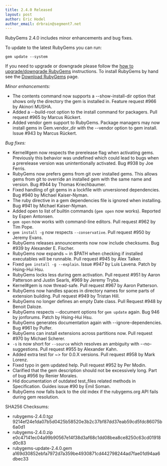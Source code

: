 ```yaml
---
title: 2.4.0 Released
layout: post
author: Eric Hodel
author_email: drbrain@segment7.net
---
```


RubyGems 2.4.0 includes minor enhancements and bug fixes.

To update to the latest RubyGems you can run:

    gem update --system

If you need to upgrade or downgrade please follow the [how to upgrade/downgrade
RubyGems][upgrading] instructions.  To install RubyGems by hand see the
[Download RubyGems][download] page.

_Minor enhancements:_

* The contents command now supports a --show-install-dir option that shows only the directory the gem is installed in.  Feature request #966 by Akinori MUSHA.
* Added a --build-root option to the install command for packagers.  Pull request #965 by Marcus Rückert.
* Added vendor gem support to RubyGems.  Package managers may now install gems in Gem.vendor_dir with the --vendor option to gem install.  Issue #943 by Marcus Rückert.

_Bug fixes:_

* Kernel#gem now respects the prerelease flag when activating gems. Previously this behavior was undefined which could lead to bugs when a prerelease version was unintentionally activated.  Bug #938 by Joe Ferris.
* RubyGems now prefers gems from git over installed gems.  This allows gems from git to override an installed gem with the same name and version.  Bug #944 by Thomas Kriechbaumer.
* Fixed handling of git gems in a lockfile with unversioned dependencies.  Bug #940 by Michael Kaiser-Nyman.
* The ruby directive in a gem dependencies file is ignored when installing. Bug #941 by Michael Kaiser-Nyman.
* Added open to list of builtin commands (`gem open` now works).  Reported by Espen Antonsen.
* `gem open` now works with command-line editors.  Pull request #962 by Tim Pope.
* `gem install -g` now respects `--conservative`.  Pull request #950 by Jeremy Evans.
* RubyGems releases announcements now now include checksums.  Bug #939 by Alexander E. Fischer.
* RubyGems now expands ~ in $PATH when checking if installed executables will be runnable.  Pull request #945 by Alex Talker.
* Fixed `gem install -g --explain`.  Issue #947 by Luis Lavena.  Patch by Hsing-Hui Hsu.
* RubyGems locks less during gem activation.  Pull request #951 by Aaron Patterson and Justin Searls, #969 by Jeremy Tryba.
* Kernel#gem is now thread-safe.  Pull request #967 by Aaron Patterson.
* RubyGems now handles spaces in directory names for some parts of extension building.  Pull request #949 by Tristan Hill.
* RubyGems no longer defines an empty Date class.  Pull Request #948 by Benoit Daloze.
* RubyGems respects --document options for `gem update` again.  Bug 946 by jonforums.  Patch by Hsing-Hui Hsu.
* RubyGems generates documentation again with --ignore-dependencies.  Bug #961 by Pulfer.
* RubyGems can install extensions across partitions now.  Pull request #970 by Michael Scherer.
* `-s` is now short for `--source` which resolves an ambiguity with --no-suggestions.  Pull request #955 by Alexander Kahn.
* Added extra test for ~> for 0.0.X versions.  Pull request #958 by Mark Lorenz.
* Fixed typo in gem updated help.  Pull request #952 by Per Modin.
* Clarified that the gem description should not be excessively long.  Part of bug #956 by Renier Morales.
* Hid documentation of outdated test_files related methods in Specification. Guides issue #90 by Emil Soman.
* RubyGems now falls back to the old index if the rubygems.org API fails during gem resolution.


SHA256 Checksums:

* rubygems-2.4.0.tgz  
  9214ef24e1da07b5d0425b58520e3b2c37bf87dd37eab59cd5fdc86075b6a0d1
* rubygems-2.4.0.zip  
  e0c47141ec04a99b90567e14f38d3af68c1dd08bea8ce8250c63cd01918d0c83
* rubygems-update-2.4.0.gem  
  a169d30852ebfa7972d7a359be4930871cd442798244ad7fae01d94aa6dbec33


[download]: http://rubygems.org/pages/download
[upgrading]: http://docs.seattlerb.org/rubygems/UPGRADING_rdoc.html

